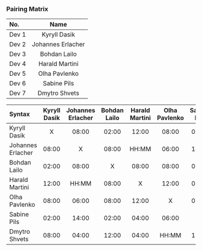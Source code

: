 ### Pairing Matrix

| No.              | Name                  | 
| :---             | :----:                |
| Dev 1            | Kyryll Dasik          |
| Dev 2            | Johannes Erlacher     |
| Dev 3            | Bohdan Lailo          |
| Dev 4            | Harald Martini        |
| Dev 5            | Olha Pavlenko         |
| Dev 6            | Sabine Pils           |
| Dev 7            | Dmytro Shvets         |

| Syntax             | Kyryll Dasik | Johannes Erlacher | Bohdan Lailo | Harald Martini | Olha Pavlenko | Sabine Pils | Dmytro Shvets |
| :---               | :----:       | :----:            | :----:       | :----:         | :----:        | :----:      | :----:        |
| Kyryll Dasik       | X            | 08:00             | 02:00        | 12:00          | 08:00         | 02:00       | 08:00         |
| Johannes Erlacher  | 08:00        | X                 | 08:00        | HH:MM          | 06:00         | 14:00       | 04:00         |
| Bohdan Lailo       | 02:00        | 08:00             | X            | 08:00          | 08:00         | 02:00       | 12:00         |
| Harald Martini     | 12:00        | HH:MM             | 08:00        | X              | 12:00         | 04:00       | 04:00         |
| Olha Pavlenko      | 08:00        | 06:00             | 08:00        | 12:00          | X             | 06:00       | 04:00         |
| Sabine Pils        | 02:00        | 14:00             | 02:00        | 04:00          | 06:00         | X           | 08:00         |
| Dmytro Shvets      | 08:00        | 04:00             | 12:00        | 04:00          | HH:MM         | 12:00       | X             |
